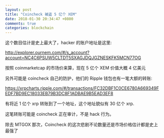```yaml
---
layout: post
title: "Coincheck 被盗 5 亿个 XEM"
date: 2018-01-30 20:34:47 +0800
comments: true
categories: blockchain
---
```


这个数目估计是史上最大了，hacker 的账户地址是这里:

http://explorer.ournem.com/#/s_account?account=NC4C6PSUW5CLTDT5SXAGJDQJGZNESKFK5MCN77OG

按照 coinmarketcap 的市场价来算，现在 5 亿个 XEM 价值大概 4 亿美元

另外可能是 coincheck 自己的防护，他们的 Ripple 钱包也有一笔大额的转账:

https://xrpcharts.ripple.com/#/transactions/FC32DBF1C0CE6780A669349FEDF7BD9EC18033EB79B3DC8F1ADBAE9B5EAD3EF8

有将近 1 亿个 xrp 转账到了一个地址，这个地址貌似有 30 亿个 xrp.

这笔转账可能是 coincheck 正在审计，不是 hack 行为。

除去 MTGOX 那次，Coincheck 的这次悲剧不论数量还是市场价格估计都是史上最强了

